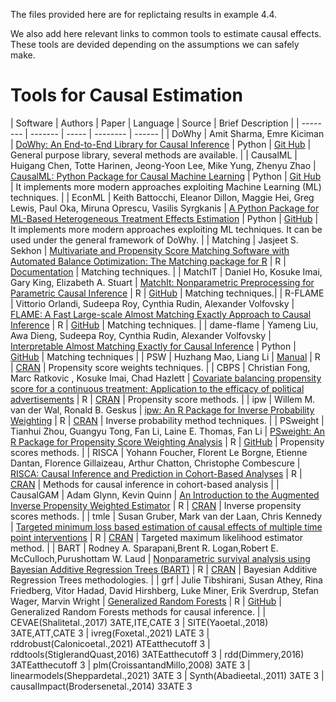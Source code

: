 

The files provided here are for replictaing results in example 4.4.

We also add here relevant links to common tools to estimate causal effects.
These tools are devided depending on the assumptions we can safely make.

# Tools for Causal Estimation


| Software | Authors | Paper | Language | Source | Brief Description |
| -------- | ------- | ----- | -------- | ------ |
| DoWhy | Amit Sharma, Emre Kiciman | [DoWhy: An End-to-End Library for Causal Inference](https://arxiv.org/abs/2011.04216) | Python | [Git Hub](https://github.com/Microsoft/dowhy) | General purpose library, several methods are available. |
| CausalML | Huigang Chen, Totte Harinen, Jeong-Yoon Lee, Mike Yung, Zhenyu Zhao | [CausalML: Python Package for Causal Machine Learning](https://arxiv.org/abs/2002.11631) | Python | [Git Hub](https://github.com/uber/causalml) | It implements more modern approaches exploiting Machine Learning (ML) techniques. |
| EconML | Keith Battocchi, Eleanor Dillon, Maggie Hei, Greg Lewis, Paul Oka, Miruna Oprescu, Vasilis Syrgkanis | [A Python Package for ML-Based Heterogeneous Treatment Effects Estimation](https://cpb-us-w2.wpmucdn.com/sites.coecis.cornell.edu/dist/a/238/files/2019/12/Id_112_final.pdf) | Python | [GitHub](https://github.com/microsoft/EconML) | It implements more modern approaches exploiting ML techniques. It can be used under the general framework of DoWhy. |
| Matching | Jasjeet S. Sekhon | [Multivariate and Propensity Score Matching Software with Automated Balance Optimization: The Matching package for R](https://www.jstatsoft.org/article/view/v042i07) | R |  [Documentation](https://cran.r-project.org/web/packages/Matching) | Matching techniques. |
| MatchIT | Daniel Ho, Kosuke Imai, Gary King, Elizabeth A. Stuart | [MatchIt: Nonparametric Preprocessing for Parametric Causal Inference](https://www.jstatsoft.org/article/view/v042i08) | R | [GitHub](https://github.com/kosukeimai/MatchIt) | Matching techniques.|
| R-FLAME | Vittorio Orlandi, Sudeepa Roy, Cynthia Rudin, Alexander Volfovsky | [FLAME: A Fast Large-scale Almost Matching Exactly Approach to Causal Inference](https://arxiv.org/pdf/1707.06315.pdf) | R | [GitHub](https://github.com/almost-matching-exactly/R-FLAME) | Matching techniques. |
| dame-flame | Yameng Liu, Awa Dieng, Sudeepa Roy, Cynthia Rudin, Alexander Volfovsky | [Interpretable Almost Matching Exactly for Causal Inference](https://arxiv.org/pdf/1806.06802.pdf) | Python | [GitHub](https://github.com/almost-matching-exactly/DAME-FLAME-Python-Package) | Matching techniques |
| PSW | Huzhang Mao,  Liang Li | [Manual](https://cran.r-project.org/web/packages/PSW/PSW.pdf) | R | [CRAN](https://cran.r-project.org/package=PSW) | Propensity score weights techniques. |
| CBPS | Christian Fong, Marc Ratkovic , Kosuke Imai, Chad Hazlett | [Covariate balancing propensity score for a continuous treatment: Application to the efficacy of political advertisements](https://doi.org/10.1214/17-AOAS1101) | R | [CRAN](https://cran.r-project.org/package=CBPS) | Propensity score methods. |
| ipw | Willem M. van der Wal, Ronald B. Geskus | [ipw: An R Package for Inverse Probability Weighting](https://www.jstatsoft.org/article/view/v043i13) | R | [CRAN](https://cran.r-project.org/package=ipw) | Inverse probability method techniques. |
| PSweight | Tianhui Zhou, Guangyu Tong, Fan Li, Laine E. Thomas,  Fan Li | [PSweight: An R Package for Propensity Score Weighting Analysis](https://arxiv.org/pdf/2010.08893v4) | R | [GitHub](https://github.com/thuizhou/PSweight) | Propensity scores methods. |
| RISCA | Yohann Foucher, Florent Le Borgne, Etienne Dantan, Florence Gillaizeau, Arthur Chatton, Christophe Combescure | [RISCA: Causal Inference and Prediction in Cohort-Based Analyses](https://cran.r-project.org/web/packages/RISCA/RISCA.pdf) | R | [CRAN](https://cran.r-project.org/web/packages/RISCA/RISCA) | Methods for causal inference in cohort-based analysis |
| CausalGAM | 	Adam Glynn, Kevin Quinn | [An Introduction to the Augmented Inverse Propensity Weighted Estimator](https://www.cambridge.org/core/journals/political-analysis/article/abs/an-introduction-to-the-augmented-inverse-propensity-weighted-estimator/4B1B8301E46F4432C4DCC91FE20780DB) | R | [CRAN](https://cran.r-project.org/package=CausalGAM) | Inverse propensity scores methods. |
| tmle | 	Susan Gruber, Mark van der Laan, Chris Kennedy | [Targeted minimum loss based estimation of causal effects of multiple time point interventions](https://pubmed.ncbi.nlm.nih.gov/22611591/) | R | [CRAN](https://cran.r-project.org/package=tmle) | Targeted maximum likelihood estimator method. |
| BART | Rodney A. Sparapani,Brent R. Logan,Robert E. McCulloch,Purushottam W. Laud | [Nonparametric survival analysis using Bayesian Additive Regression Trees (BART)](https://onlinelibrary.wiley.com/doi/abs/10.1002/sim.6893) | R | [CRAN](https://cran.r-project.org/package=BART) | Bayesian Additive Regression Trees methodologies. |
| grf | Julie Tibshirani, Susan Athey, Rina Friedberg, Vitor Hadad, David Hirshberg, Luke Miner, Erik Sverdrup, Stefan Wager, Marvin Wright | [Generalized Random Forests](https://projecteuclid.org/euclid.aos/1547197251) | R | [GitHub](https://github.com/grf-labs/grf) | Generalized Random Forests methods for causal inference. |
| CEVAE(Shalitetal.,2017) 3ATE,ITE,CATE 3
| SITE(Yaoetal.,2018) 3ATE,ATT,CATE 3
| ivreg(Foxetal.,2021) LATE 3
| rddrobust(Calonicoetal.,2021) ATEatthecutoff 3
| rddtools(StiglerandQuast,2016) 3ATEatthecutoff 3
| rdd(Dimmery,2016) 3ATEatthecutoff 3
| plm(CroissantandMillo,2008) 3ATE 3
| linearmodels(Sheppardetal.,2021) 3ATE 3
| Synth(Abadieetal.,2011) 3ATE 3
| causalImpact(Brodersenetal.,2014) 33ATE 3
